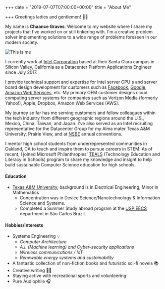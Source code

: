 +++
date = "2019-07-07T07:00:00+00:00"
title = "About Me"

+++
Greetings ladies and gentlemen! 👋🏾

My name is **Chaance Graves**. Welcome to my website where I share my projects that I've worked on or still tinkering with. I'm a creative problem solver implementing solutions to a wide range of problems foreseen in our modern society.

![This is me](/img/blog-photos/about_me.jpg)

I currently work at [Intel Corporation](https://jobs.intel.com/page/show/data-center-careers-US) based at their Santa Clara campus in Silicon Valley, California as a Datacenter Platform Applications Engineer since July 2017.

I provide technical support and expertise for Intel server CPU's and server board design development for customers such as [Facebook](https://code.fb.com/category/data-center-engineering/), [Google](https://www.google.com/about/datacenters/), [Amazon Web Services](https://aws.amazon.com/compliance/data-center/data-centers/), etc. My primary OEM customer designs cloud computing server systems for companies such as Verizon Media (formerly Yahoo!), Apple, Dropbox, Amazon Web Services (AWS).

My journey so far has me serving customers and fellow colleagues within the tech industry from different geographic regions around the U.S., Mexico, China, Taiwan, and Japan. I've also served as an Intel recruiting representative for the Datacenter Group for my Alma mater Texas A&M University, Prairie View, and at [NSBE](https://nsbe.org/home.aspx) annual conventions.

I mentor high school students from underrepresented communities in Oakland, CA to teach and inspire them to pursue careers in STEM. As of recent, I joined Microsoft Philanthropies' [TEALS](https://www.tealsk12.org/) (Technology Education and Literacy in Schools) program to share my knowledge and insight to help build sustainable Computer Science education for high schools.

#### Education

* [Texas A&M University](https://engineering.tamu.edu/electrical/index.html), background is in Electrical Engineering, Minor in Mathematics
  * Concentration was in Device Science/Nanotechnology & Information Science and Systems.
  * Completed a Summer Study abroad program at the [USP EECS](http://www.eesc.usp.br/portaleesc/en/index.php?option=com_content&view=article&id=13&Itemid=132) department in São Carlos Brazil.

#### Hobbies/Interests

* Systems Engineering 💡
  * _Computer Architecture_
  * _A.I. (Machine learning) and Cyber-security applications_
  * _Wireless communications / IoT_
  * _Renewable energy systems and sustainability_
* A fantastic collection of non-fiction books and futuristic sci-fi novels 📚
* Creative writing ✍🏾
* Staying active with recreational sports and volunteering
* Pure Audiophile 🎧